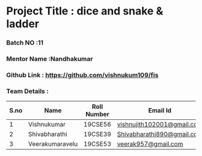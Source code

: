 # Project Title : dice and snake & ladder
### Batch NO :11
### Mentor Name :Nandhakumar
### Github Link : https://github.com/vishnukum109/fis
### Team Details :
| S.no  | Name  | Roll Number  | Email Id  |
|-------|-------|--------------|-----------|
| 1  |Vishnukumar   |19CSE56   |vishnujith102001@gmail.com   |
|  2 |Shivabharathi   |19CSE39   |Shivabharathi890@gmail.com   |
| 3  |Veerakumaravelu   |19CSE53   |veerak957@gmail.com   |
